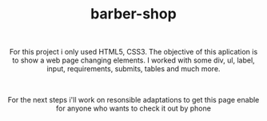 <h1 align="center">barber-shop</h1>
<br>
<p align="center">For this project i only used HTML5, CSS3. The objective of this aplication is to show a web page changing elements. I worked with some div, ul, label, input, requirements, submits, tables and much more.</p><br>
<p align="center">For the next steps i'll work on resonsible adaptations to get this page enable for anyone who wants to check it out by phone</p>
<br><br>


